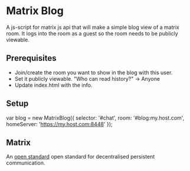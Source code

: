 # Matrix Blog
A js-script for matrix js api that will make a simple blog view of a matrix room.
It logs into the room as a guest so the room needs to be publicly viewable.

## Prerequisites
* Join/create the room you want to show in the blog with this user.
* Set it publicly viewable. "Who can read history?" -> Anyone
* Update index.html with the info.

## Setup
 var blog = new MatrixBlog({
    selector: '#chat',
    room: '#blog:my.host.com',
    homeServer: 'https://my.host.com:8448'
 });

## Matrix
An [open standard](http://matrix.org/docs/spec/) open standard for decentralised persistent communication.
